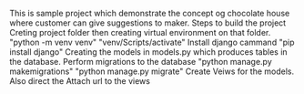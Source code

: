 This is sample project which demonstrate the concept og chocolate house where customer can give suggestions to maker.
Steps to build the project 
Creting project folder then creating virtual environment on  that folder.
"python -m venv venv"
"venv/Scripts/activate"
Install django cammand "pip install django"
Creating the models in models.py which produces tables in the database.
Perform migrations to the database
"python manage.py makemigrations"
"python manage.py migrate"
Create Veiws for the models.
Also direct the
Attach url to the views

